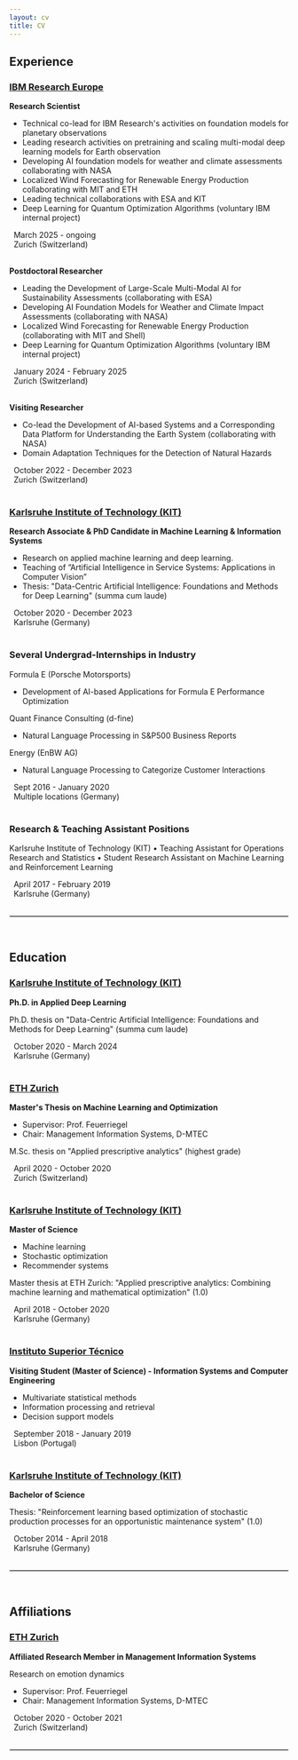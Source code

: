 ```yaml
---
layout: cv
title: CV
---
```


## Experience
### [IBM Research Europe](https://www.zurich.ibm.com/) 
**Research Scientist**

- Technical co-lead for IBM Research's activities on foundation models for planetary observations
- Leading research activities on pretraining and scaling multi-modal deep learning models for Earth observation
- Developing AI foundation models for weather and climate assessments collaborating with NASA
- Localized Wind Forecasting for Renewable Energy Production collaborating with MIT and ETH
- Leading technical collaborations with ESA and KIT
- Deep Learning for Quantum Optimization Algorithms (voluntary IBM internal project)


<div><i class="fa fa-calendar" style="font-size: .7rem;"></i>   March 2025 - ongoing</div>
<div><i class="fa fa-map-marker" style="font-size: 1.2rem;"></i>   Zurich (Switzerland)</div>
<br>

**Postdoctoral Researcher**

- Leading the Development of Large-Scale Multi-Modal AI for Sustainability Assessments (collaborating with ESA)
- Developing AI Foundation Models for Weather and Climate Impact Assessments (collaborating with NASA)
- Localized Wind Forecasting for Renewable Energy Production (collaborating with MIT and Shell)
- Deep Learning for Quantum Optimization Algorithms (voluntary IBM internal project)

<div><i class="fa fa-calendar" style="font-size: .7rem;"></i>   January 2024 - February 2025 </div>
<div><i class="fa fa-map-marker" style="font-size: 1.2rem;"></i>   Zurich (Switzerland)</div>
<br>

**Visiting Researcher**

- Co-lead the Development of AI-based Systems and a Corresponding Data Platform for Understanding the Earth System (collaborating with NASA)
- Domain Adaptation Techniques for the Detection of Natural Hazards

<div><i class="fa fa-calendar" style="font-size: .7rem;"></i>   October 2022 - December 2023</div>
<div><i class="fa fa-map-marker" style="font-size: 1.2rem;"></i>   Zurich (Switzerland)</div>
<br>


### [Karlsruhe Institute of Technology (KIT)](https://www.kit.edu/english/index.php) 
**Research Associate & PhD Candidate in Machine Learning & Information Systems**

- Research on applied machine learning and deep learning.
- Teaching of ”Artificial Intelligence in Service Systems: Applications in Computer Vision”
- Thesis: "Data-Centric Artificial Intelligence: Foundations and Methods for Deep Learning" (summa cum laude)

<div><i class="fa fa-calendar" style="font-size: .7rem;"></i>   October 2020 - December 2023</div>
<div><i class="fa fa-map-marker" style="font-size: 1.2rem;"></i>   Karlsruhe (Germany)</div>
<br>


### Several Undergrad-Internships in Industry
Formula E (Porsche Motorsports)
- Development of AI-based Applications for Formula E Performance Optimization 

Quant Finance Consulting (d-fine)
- Natural Language Processing in S&P500 Business Reports 

Energy (EnBW AG)
- Natural Language Processing to Categorize Customer Interactions
<div><i class="fa fa-calendar" style="font-size: .7rem;"></i>   Sept 2016 - January 2020</div>
<div><i class="fa fa-map-marker" style="font-size: 1.2rem;"></i>   Multiple locations (Germany)</div>
<br>

### Research & Teaching Assistant Positions
Karlsruhe Institute of Technology (KIT)
• Teaching Assistant for Operations Research and Statistics
• Student Research Assistant on Machine Learning and Reinforcement Learning
<div><i class="fa fa-calendar" style="font-size: .7rem;"></i>   April 2017 - February 2019</div>
<div><i class="fa fa-map-marker" style="font-size: 1.2rem;"></i>   Karlsruhe (Germany)</div>
<br>


<hr style="border:.5px solid lightgray"> <br>

## Education


### [Karlsruhe Institute of Technology (KIT)](https://www.kit.edu/english/index.php) 
**Ph.D. in Applied Deep Learning**

Ph.D. thesis on "Data-Centric Artificial Intelligence: Foundations and Methods for Deep Learning" (summa cum laude)

<div><i class="fa fa-calendar" style="font-size: .7rem;"></i>   October 2020 - March 2024</div>
<div><i class="fa fa-map-marker" style="font-size: 1.2rem;"></i>   Karlsruhe (Germany)</div>
<br>


### [ETH Zurich](https://mis.ethz.ch/) 
**Master's Thesis on Machine Learning and Optimization**
- Supervisor: Prof. Feuerriegel
- Chair: Management Information Systems, D-MTEC

M.Sc. thesis on "Applied prescriptive analytics" (highest grade)

<div><i class="fa fa-calendar" style="font-size: .7rem;"></i>   April 2020 - October 2020</div>
<div><i class="fa fa-map-marker" style="font-size: 1.2rem;"></i>   Zurich (Switzerland)</div>
<br>


### [Karlsruhe Institute of Technology (KIT)](https://www.kit.edu/english/index.php) 
**Master of Science**

- Machine learning
- Stochastic optimization
- Recommender systems

Master thesis at ETH Zurich: "Applied prescriptive analytics: Combining machine learning and mathematical optimization" (1.0)

<div><i class="fa fa-calendar" style="font-size: .7rem;"></i>   April 2018 - October 2020</div>
<div><i class="fa fa-map-marker" style="font-size: 1.2rem;"></i>   Karlsruhe (Germany)</div>
<br>



### [Instituto Superior Técnico](https://tecnico.ulisboa.pt/en/) 
**Visiting Student (Master of Science) - Information Systems and Computer Engineering**

- Multivariate statistical methods
- Information processing and retrieval
- Decision support models


<div><i class="fa fa-calendar" style="font-size: .7rem;"></i>   September 2018 - January 2019</div>
<div><i class="fa fa-map-marker" style="font-size: 1.2rem;"></i>   Lisbon (Portugal)</div>
<br>




### [Karlsruhe Institute of Technology (KIT)](https://www.kit.edu/english/index.php) 
**Bachelor of Science**

Thesis: "Reinforcement learning based optimization of stochastic production processes for an opportunistic maintenance system" (1.0)

<div><i class="fa fa-calendar" style="font-size: .7rem;"></i>   October 2014 - April 2018</div>
<div><i class="fa fa-map-marker" style="font-size: 1.2rem;"></i>   Karlsruhe (Germany)</div>
<br>
<hr style="border:.5px solid lightgray"> <br>

## Affiliations

### [ETH Zurich](https://mis.ethz.ch/) 
**Affiliated Research Member in Management Information Systems**

Research on emotion dynamics
- Supervisor: Prof. Feuerriegel
- Chair: Management Information Systems, D-MTEC

<div><i class="fa fa-calendar" style="font-size: .7rem;"></i>   October 2020 - October 2021</div>
<div><i class="fa fa-map-marker" style="font-size: 1.2rem;"></i>   Zurich (Switzerland)</div>
<br>
<hr style="border:.5px solid lightgray"> <br>

